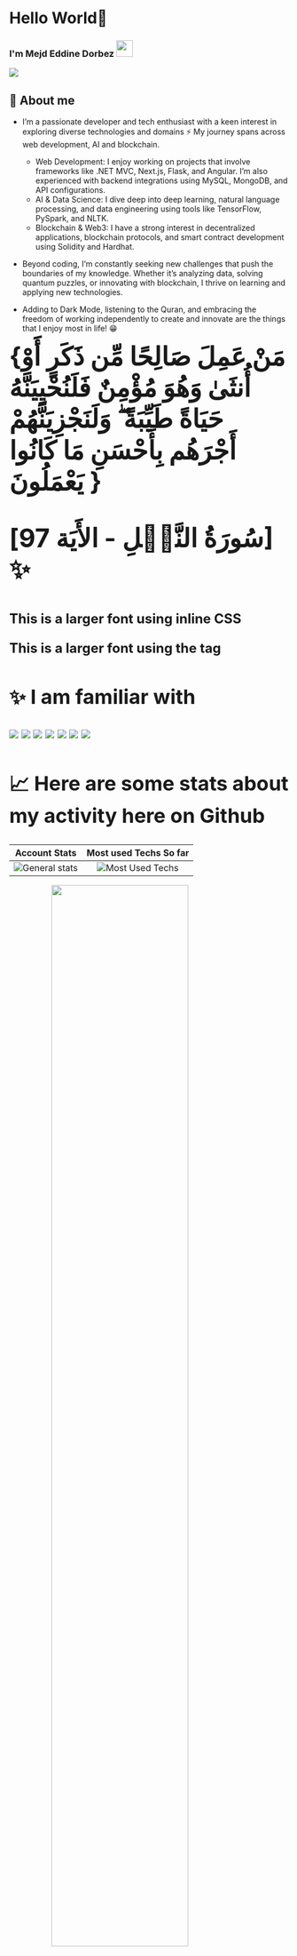 # Hello World👋
### I'm Mejd Eddine Dorbez <img src="https://raw.githubusercontent.com/MartinHeinz/MartinHeinz/master/wave.gif" width="30px">

<a href="https://github.com/DenverCoder1/readme-typing-svg">
<img src="https://readme-typing-svg.herokuapp.com?lines=Data+Engineering+Student;Full+Stack+Developer;Blockchain+Developer;Mobile+Development+enthusiast;Deep+Learning+and+Machine+Learning+enthusiast;DevOps+enthusiast;Always%20learning%20new%20things&center=false&width=500&height=50">
</a>

## 🚀 About me
* I’m a passionate developer and tech enthusiast with a keen interest in exploring diverse technologies and domains ⚡ My journey spans across web development, AI and blockchain.

    * Web Development: I enjoy working on projects that involve frameworks like .NET MVC, Next.js, Flask, and Angular. I’m also experienced with backend integrations using MySQL, MongoDB, and API configurations.
    * AI & Data Science: I dive deep into deep learning, natural language processing, and data engineering using tools like TensorFlow, PySpark, and NLTK.
    * Blockchain & Web3: I have a strong interest in decentralized applications, blockchain protocols, and smart contract development using Solidity and Hardhat.

* Beyond coding, I’m constantly seeking new challenges that push the boundaries of my knowledge. Whether it’s analyzing data, solving quantum puzzles, or innovating with blockchain, I thrive on learning and applying new technologies.

* Adding to Dark Mode, listening to the Quran, and embracing the freedom of working independently to create and innovate are the things that I enjoy most in life! 😁
 
<b style="font-size:46px">{مَنْ عَمِلَ صَالِحًا مِّن ذَكَرٍ أَوْ أُنثَىٰ وَهُوَ مُؤْمِنٌ فَلَنُحْيِيَنَّهُ حَيَاةً طَيِّبَةً ۖ وَلَنَجْزِيَنَّهُمْ أَجْرَهُم بِأَحْسَنِ مَا كَانُوا يَعْمَلُونَ }<b>

<b style="font-size:46px"> [سُورَةُ النَّحۡلِ - الأَيَة 97] ✨ </b>
<p style="font-size: 24px;">This is a larger font using inline CSS</p>
<font size="5">This is a larger font using the <font> tag</font>


## ✨ I am familiar with
![](https://img.shields.io/static/v1?label=&message=Java&color=red) ![](https://img.shields.io/static/v1?label=&message=Python&color=orange) ![](https://img.shields.io/static/v1?label=&message=Keras&color=yellow) ![](https://img.shields.io/static/v1?label=&message=Scikit-Learn&color=green)  ![](https://img.shields.io/static/v1?label=&message=seaborn&color=blue) ![](https://img.shields.io/static/v1?label=&message=Angular&color=blueviolet) ![](https://img.shields.io/static/v1?label=&message=SpringBoot&color=violet)

## 📈 Here are some stats about my activity here on Github

Account Stats | Most used Techs So far 
:---: | :---:
![General stats](https://github-readme-stats.vercel.app/api?username=mejddorbez&&show_icons=true&theme=dark&hide_border=true) | ![Most Used Techs](https://github-readme-stats.vercel.app/api/top-langs/?username=mejddorbez&theme=dark&layout=compact)

<img src="https://github-readme-streak-stats.herokuapp.com/?user=mejddorbez&theme=dark" style="margin: auto; display: block; width: 70%"/>
<br>

### ✨ See you on the other side!

 ☑️[My LinkedIn account](https://www.linkedin.com/in/mejd-dorbez-262404230)  ![](https://img.shields.io/badge/-informational?style=flat&logo=LinkedIn&logoColor=white&color=blue)
 <br>
 ☑️[![Follow me on Github✨](https://img.shields.io/github/followers/mejddorbez?label=Follow&style=social)](https://github.com/mejddorbez) 



